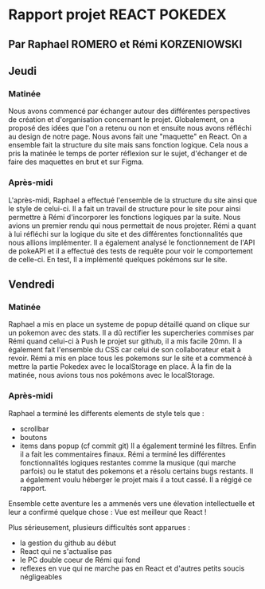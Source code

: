 # Rapport projet REACT POKEDEX
## Par Raphael ROMERO et Rémi KORZENIOWSKI
## Jeudi
### Matinée
Nous avons commencé par échanger autour des différentes perspectives de création et d'organisation concernant le projet. Globalement, on a proposé des idées que l'on a retenu ou non et ensuite nous avons réfléchi au design de notre page. Nous avons fait une "maquette" en React. On a ensemble fait la structure du site mais sans fonction logique. Cela nous a pris la matinée le temps de porter réflexion sur le sujet, d'échanger et de faire des maquettes en brut et sur Figma.
### Après-midi
L'après-midi, Raphael a effectué l'ensemble de la structure du site ainsi que le style de celui-ci. Il a fait un travail de structure pour le site pour ainsi permettre à Rémi d'incorporer les fonctions logiques par la suite.  Nous avions un premier rendu qui nous permettait de nous projeter. Rémi a quant à lui réfléchi sur la logique du site et des différentes fonctionnalités que nous allions implémenter. Il a également analysé le fonctionnement de l'API de pokeAPI et il a effectué des tests de requête pour voir le comportement de celle-ci. En test, Il a implémenté quelques pokémons sur le site.
## Vendredi
### Matinée
Raphael a mis en place un systeme de popup détaillé quand on clique sur un pokemon avec des stats. Il a dû rectifier les supercheries commises par Rémi quand celui-ci à Push le projet sur github, il a mis facile 20mn. Il a également fait l'ensemble du CSS car celui de son collaborateur etait à revoir. Rémi a mis en place tous les pokemons sur le site et a commencé à mettre la partie Pokedex avec le localStorage en place. À la fin de la matinée, nous avions tous nos pokémons avec le localStorage.
### Après-midi
Raphael a terminé les differents elements de style tels que :
- scrollbar
- boutons
- items dans popup
(cf commit git)
Il a également terminé les filtres. Enfin il a fait les commentaires finaux.
Rémi a terminé les différentes fonctionnalités logiques restantes comme la musique (qui marche parfois) ou le statut des pokemons et a résolu certains bugs restants. Il a également voulu héberger le projet mais il a tout cassé. Il a régigé ce rapport.

Ensemble cette aventure les a ammenés vers une élevation intellectuelle et leur a confirmé quelque chose :
Vue est meilleur que React !

Plus sérieusement, plusieurs difficultés sont apparues :
- la gestion du github au début
- React qui ne s'actualise pas
- le PC double coeur de Rémi qui fond
- reflexes en vue qui ne marche pas en React
et d'autres petits soucis négligeables